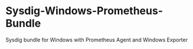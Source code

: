 # Sysdig-Windows-Prometheus-Bundle
Sysdig bundle for Windows with Prometheus Agent and Windows Exporter 
